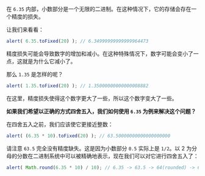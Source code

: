 在 `6.35` 内部，小数部分是一个无限的二进制。在这种情况下，它的存储会存在一个精度的损失。

让我们来看看：

```js run
alert( 6.35.toFixed(20) ); // 6.34999999999999964473
```

精度损失可能会导致数字的增加和减小。在这种特殊情况下，数字可能会变小了一点，这就是为什么它减小了。

那么 `1.35` 是怎样的呢？

```js run
alert( 1.35.toFixed(20) ); // 1.35000000000000008882
```

在这里，精度损失使得这个数字更大了一些，所以这个数字变大了一些。

**如果我们希望以正确的方式四舍五入，我们如何使用 `6.35` 为例来解决这个问题？**

在四舍五入之前，我们应该使它更接近整数：

```js run
alert( (6.35 * 10).toFixed(20) ); // 63.50000000000000000000
```

请注意 `63.5` 完全没有精度缺失。这是因为小数部分 `0.5` 实际上是 `1/2`。以 2 为分母的分数在二进制系统中可以被精确地表示，现在我们可以对它进行四舍五入了：


```js run
alert( Math.round(6.35 * 10) / 10); // 6.35 -> 63.5 -> 64(rounded) -> 6.4
```
